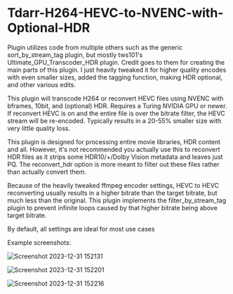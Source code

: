 # Tdarr-H264-HEVC-to-NVENC-with-Optional-HDR

Plugin utilizes code from multiple others such as the generic sort_by_stream_tag plugin, but mostly tws101's Ultimate_GPU_Transcoder_HDR plugin. Credit goes to them for creating the main parts of this plugin. I just heavily tweaked it for higher quality encodes with even smaller sizes, added the tagging function, making HDR optional, and other various edits. 

This plugin will transcode H264 or reconvert HEVC files using NVENC with bframes, 10bit, and (optional) HDR. Requires a Turing NVIDIA GPU or newer. 
If reconvert HEVC is on and the entire file is over the bitrate filter, the HEVC stream will be re-encoded. Typically results in a 20-55% smaller size with very little quality loss.

This plugin is designed for processing entire movie libraries, HDR content and all. However, it's not recommended you actually use this to reconvert HDR files as it strips some HDR10/+/Dolby Vision metadata and leaves just PQ. The reconvert_hdr option is more meant to filter out these files rather than actually convert them.

Because of the heavily tweaked ffmpeg encoder settings, HEVC to HEVC reconverting usually results in a higher bitrate than the target bitrate, but much less than the original. This plugin implements the filter_by_stream_tag plugin to prevent infinite loops caused by that higher bitrate being above target bitrate.

By default, all settings are ideal for most use cases

Example screenshots:

![Screenshot 2023-12-31 152131](https://github.com/PronPan/Tdarr-H264-HEVC-to-NVENC-with-Optional-HDR/assets/5284391/619f1b39-b814-4b1f-b8c7-2ae07416d5a7)

![Screenshot 2023-12-31 152201](https://github.com/PronPan/Tdarr-H264-HEVC-to-NVENC-with-Optional-HDR/assets/5284391/ddabcd0a-ffc6-43a5-898a-cdbcb3dd665c)

![Screenshot 2023-12-31 152216](https://github.com/PronPan/Tdarr-H264-HEVC-to-NVENC-with-Optional-HDR/assets/5284391/5a201de8-b878-439b-b229-f5b5d257ea2c)
